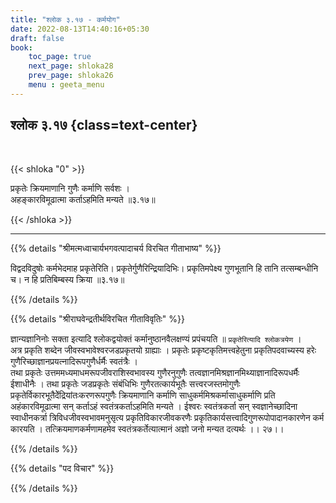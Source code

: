 ```yaml
---
title: "श्लोक ३.१७ - कर्मयोग"
date: 2022-08-13T14:40:16+05:30
draft: false
book:
    toc_page: true
    next_page: shloka28
    prev_page: shloka26
    menu : geeta_menu
---
```




## श्लोक ३.१७ {class=text-center}

<br/>

{{< shloka  "0"  >}}

प्रकृतेः क्रियमाणानि गुणैः कर्माणि सर्वशः ।  
अहङ्कारविमूढात्मा कर्ताऽहमिति मन्यते ॥३.१७॥  

{{< /shloka >}}

---


{{% details "श्रीमत्मध्वाचार्यभगवत्पादाचर्य विरचित  गीताभाष्य" %}}

विद्वदविदुषोः कर्मभेदमाह प्रकृतेरिति। प्रकृतेर्गुणैरिन्द्रियादिभिः। प्रकृतिमपेक्ष्य गुणभूतानि हि तानि तत्सम्बन्धीनि च। न हि प्रतिबिम्बस्य क्रिया  ॥३.१७॥ 

{{% /details %}}



{{% details "श्रीराघवेन्द्रतीर्थविरचित गीताविवृतिः" %}}

ज्ञान्यज्ञानिनोः सक्ता इत्यादि श्लोकद्वयोक्तं कर्मानुष्ठानवैलक्षण्यं 
प्रपंचयति ॥ `प्रकृतेरित्यादि श्लोकत्रयेण` ।   
अत्र प्रकृति शब्देन जीवस्वभावेश्वरजडप्रकृतयो ग्राह्याः । 
प्रकृतेः प्रकृष्टकृतिमत्त्वहेतुना प्रकृतिपदवाच्यस्य हरेः 
गुणैरिच्छाज्ञानप्रयत्नादिरूपगुणैर्धर्मैः स्वतंत्रैः ।  
तथा प्रकृतेः उत्तममध्यमाधमरूपजीवराशिस्वभावस्य 
गुणैरनुगुणैः तत्वज्ञानमिश्रज्ञानमिथ्याज्ञानादिरूपधर्मैः ईशाधीनैः । 
तथा प्रकृतेः जडप्रकृतेः संबंधिभिः गुणैरतत्कार्यभूतैः
सत्त्वरजस्तमोगुणैः प्रकृतेर्विकारभूतैदेेंद्रियांतःकरणरूपगुणैः 
क्रियमाणानि  कर्माणि साधुकर्ममिश्रकर्मासाधुकर्माणि प्रति 
अहंकारविमूढात्मा सन्‌ कर्ताऽहं स्वतंत्रकर्ताऽहमिति मन्यते । 
ईश्वरः स्वतंत्रकर्ता सन्‌ स्वज्ञानेच्छादिना
स्वाधीनकर्त्रा त्रिविधजीवस्वभावमनुसृत्य प्रकृतिविकारजीवकरणैः
प्रकृतिकार्यसत्त्वादिगुणरूपोपादानकारणेन कर्म कारयति ।
तत्क्रियमाणकर्मणामहमेव स्वतंत्रकर्तेत्यात्मानं अज्ञो जनो मन्यत दत्यर्थः ।। २७।।

{{% /details %}}



{{% details "पद विचार" %}}


{{% /details %}}
